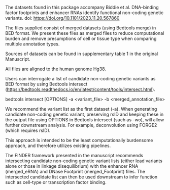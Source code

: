 The datasets found in this package accompany Biddie et al. DNA-binding factor footprints and enhancer RNAs identify functional non-coding genetic variants.
doi: https://doi.org/10.1101/2023.11.20.567860

The files supplied consist of merged datasets (using Bedtools merge) in BED format. 
We present these files as merged files to reduce computational burden and remove presumptions of cell or tissue type when comparing multiple annotation types. 

Sources of datasets can be found in supplementary table 1 in the original Manuscript. 

All files are aligned to the human genome Hg38.

Users can interrogate a list of candidate non-coding genetic variants as BED format by using Bedtools intersect (https://bedtools.readthedocs.io/en/latest/content/tools/intersect.html).  

bedtools intersect [OPTIONS] -a <variant_file> -b <merged_annotation_file> 

We recommend the variant list as the first dataset (-a). 
When generating candidate non-coding genetic variant, preserving rsID and keeping these in the output file using OPTIONS in Bedtools intersect (such as -wo), will allow further downstream analysis. For example, deconvolution using FORGE2 (which requires rsID).

This approach is intended to be the least computationally burdensome approach, and therefore utilizes existing pipelines. 

The FINDER framework presented in the manuscript recommends intersecting candidate non-coding genetic variant lists (either lead variants alone or those in linkage disequilibrium) with the enhancer RNA (merged_eRNA) and DNase Footprint (merged_Footprint) files. The intersected candidate list can then be used downstream to infer function such as cell-type or transcription factor binding.


